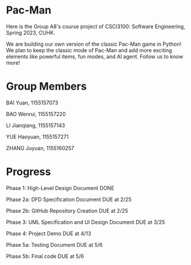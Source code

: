 # Pac-Man
Here is the Group A8's course project of CSCI3100: Software Engineering, Spring 2023, CUHK. 

We are building our own version of the classic Pac-Man game in Python! We plan to keep the classic mode of Pac-Man and add more exciting elements like powerful items, fun modes, and AI agent. Follow us to know more!


# Group Members

BAI Yuan, 1155157073

BAO Wenrui, 1155157220

LI Jianqiang, 1155157143

YUE Haoyuan, 1155157271

ZHANG Juyuan, 1155160257

# Progress
Phase 1: High-Level Design Document    DONE

Phase 2a: DFD Specification Document    DUE at 2/25

Phase 2b: GitHub Repository Creation    DUE at 2/25

Phase 3: UML Specification and UI Design Document    DUE at 3/25

Phase 4: Project Demo    DUE at 4/13

Phase 5a: Testing Document    DUE at 5/6

Phase 5b: Final code    DUE at 5/6
